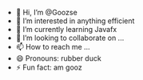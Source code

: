 - 👋 Hi, I’m @Goozse
- 👀 I’m interested in anything efficient
- 🌱 I’m currently learning Javafx
- 💞️ I’m looking to collaborate on ...
- 📫 How to reach me ...
- 😄 Pronouns: rubber duck
- ⚡ Fun fact: am gooz

<!---
Goozse/Goozse is a ✨ special ✨ repository because its `README.md` (this file) appears on your GitHub profile.
You can click the Preview link to take a look at your changes.
--->
